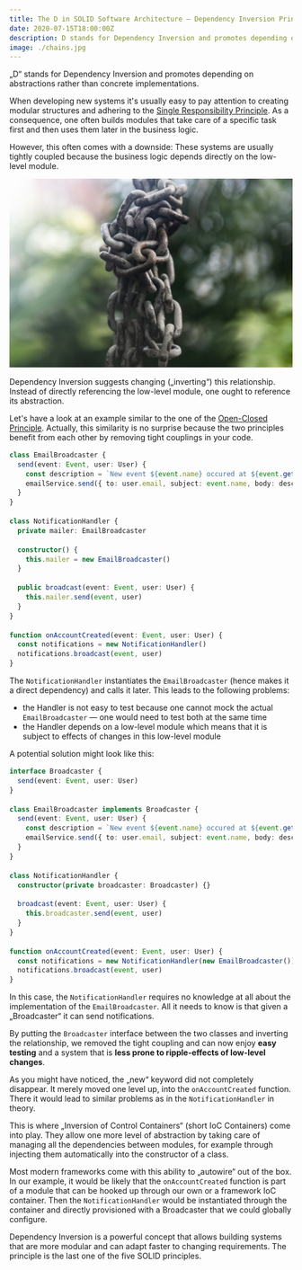 ```yaml
---
title: The D in SOLID Software Architecture — Dependency Inversion Principle
date: 2020-07-15T18:00:00Z
description: D stands for Dependency Inversion and promotes depending on abstractions rather than concrete implementations.
image: ./chains.jpg
---
```


„D“ stands for Dependency Inversion and promotes depending on abstractions rather than concrete implementations.

When developing new systems it's usually easy to pay attention to creating modular structures and adhering to the [Single Responsibility Principle](/the-s-in-solid). As a consequence, one often builds modules that take care of a specific task first and then uses them later in the business logic.

However, this often comes with a downside: These systems are usually tightly coupled because the business logic depends directly on the low-level module.

![Don't build gordian knot systems. (Photo by Douglas Bagg)](./chains.jpg)

Dependency Inversion suggests changing („inverting“) this relationship. Instead of directly referencing the low-level module, one ought to reference its abstraction. 

Let's have a look at an example similar to the one of the [Open-Closed Principle](/the-o-in-solid). Actually, this similarity is no surprise because the two principles benefit from each other by removing tight couplings in your code.

```ts
class EmailBroadcaster {
  send(event: Event, user: User) {
    const description = `New event ${event.name} occured at ${event.getTimestamp()}`
    emailService.send({ to: user.email, subject: event.name, body: description })
  }
}

class NotificationHandler {
  private mailer: EmailBroadcaster

  constructor() {
    this.mailer = new EmailBroadcaster()
  }

  public broadcast(event: Event, user: User) {
    this.mailer.send(event, user)
  }
}

function onAccountCreated(event: Event, user: User) {
  const notifications = new NotificationHandler()
  notifications.broadcast(event, user)
}
```

The `NotificationHandler` instantiates the `EmailBroadcaster` (hence makes it a direct dependency) and calls it later. This leads to the following problems:

- the Handler is not easy to test because one cannot mock the actual `EmailBroadcaster` — one would need to test both at the same time
- the Handler depends on a low-level module which means that it is subject to effects of changes in this low-level module

A potential solution might look like this:

```ts
interface Broadcaster {
  send(event: Event, user: User)
}

class EmailBroadcaster implements Broadcaster {
  send(event: Event, user: User) {
    const description = `New event ${event.name} occured at ${event.getTimestamp()}`
    emailService.send({ to: user.email, subject: event.name, body: description })
  }
}

class NotificationHandler {
  constructor(private broadcaster: Broadcaster) {}

  broadcast(event: Event, user: User) {
    this.broadcaster.send(event, user)
  }
}

function onAccountCreated(event: Event, user: User) {
  const notifications = new NotificationHandler(new EmailBroadcaster())
  notifications.broadcast(event, user)
}
```

In this case, the `NotificationHandler` requires no knowledge at all about the implementation of the `EmailBroadcaster`. All it needs to know is that given a „Broadcaster“ it can send notifications.

By putting the `Broadcaster` interface between the two classes and inverting the relationship, we removed the tight coupling and can now enjoy **easy testing** and a system that is **less prone to ripple-effects of low-level changes**.

As you might have noticed, the „new“ keyword did not completely disappear. It merely moved one level up, into the `onAccountCreated` function. There it would lead to similar problems as in the `NotificationHandler` in theory.

This is where „Inversion of Control Containers“ (short IoC Containers) come into play. They allow one more level of abstraction by taking care of managing all the dependencies between modules, for example through injecting them automatically into the constructor of a class.

Most modern frameworks come with this ability to „autowire“ out of the box. In our example, it would be likely that the `onAccountCreated` function is part of a module that can be hooked up through our own or a framework IoC container. Then the `NotificationHandler` would be instantiated through the container and directly provisioned with a Broadcaster that we could globally configure.

Dependency Inversion is a powerful concept that allows building systems that are more modular and can adapt faster to changing requirements. The principle is the last one of the five SOLID principles.
